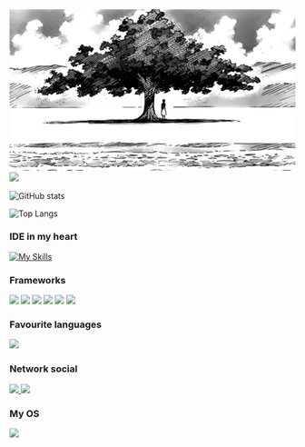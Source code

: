 <div id="header" align="center">
  <img src="https://github.com/PROF1TE/PROF1TE/blob/main/5213153939095153230.jpg" width="1200"/>
</div>

<img height="35"  src="https://ziadoua.github.io/m3-Markdown-Badges/badges/MyPortfolio/myportfolio2.svg">

![GitHub stats](https://github-readme-stats.vercel.app/api?username=PROF1TE&show_icons=true&theme=transparent)

![Top Langs](https://github-readme-stats.vercel.app/api/top-langs/?username=anuraghazra&layout=compact)




### IDE in my heart
[![My Skills](https://skillicons.dev/icons?i=clion,idea,pycharm,webstorm,vscode&theme=light)](https://skillicons.dev)


### Frameworks
<p align="left">
    <img height="25" src="https://ziadoua.github.io/m3-Markdown-Badges/badges/Qt/qt1.svg">
    <img height="25" src="https://ziadoua.github.io/m3-Markdown-Badges/badges/MySQL/mysql3.svg">
    <img height="25" src="https://ziadoua.github.io/m3-Markdown-Badges/badges/FastAPI/fastapi1.svg">
    <img height="25" src="https://ziadoua.github.io/m3-Markdown-Badges/badges/Atom/atom2.svg">
    <img height="25" src="https://ziadoua.github.io/m3-Markdown-Badges/badges/FontAwesome/fontawesome1.svg">
    <img height="25" src="https://ziadoua.github.io/m3-Markdown-Badges/badges/React/react1.svg">
</p>


### Favourite languages
<p align="left">
  <a href="https://skillicons.dev">
    <img  height="40" src="https://skillicons.dev/icons?i=java,python,cpp,c,js,html,css&theme=light" />
  </a>
</p>




### Network social
<p align="left">
  <a href="https://discordapp.com/users/980172135270072350/ ">
    <img height="27" src="https://ziadoua.github.io/m3-Markdown-Badges/badges/Discord/discord1.svg">
  </a>
  <a href="https://t.me/PROFlTE">
    <img height="27" src="https://ziadoua.github.io/m3-Markdown-Badges/badges/Telegram/telegram1.svg">
  </a>
</p>

### My OS

<img height="30"  src="https://ziadoua.github.io/m3-Markdown-Badges/badges/KaliLinux/kalilinux1.svg">



